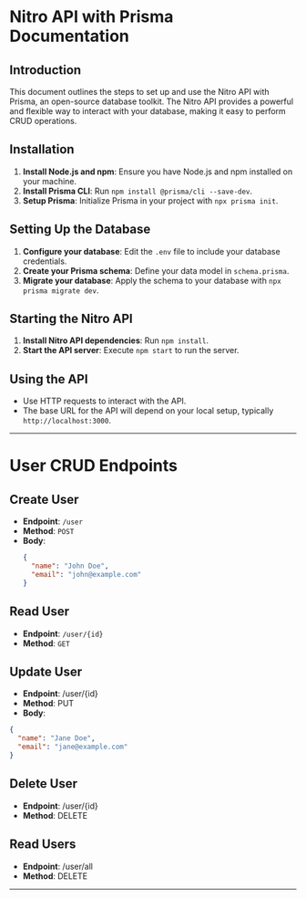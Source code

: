 # Nitro API with Prisma Documentation

## Introduction

This document outlines the steps to set up and use the Nitro API with Prisma, an open-source database toolkit. The Nitro API provides a powerful and flexible way to interact with your database, making it easy to perform CRUD operations.

## Installation

1. **Install Node.js and npm**: Ensure you have Node.js and npm installed on your machine.
2. **Install Prisma CLI**: Run `npm install @prisma/cli --save-dev`.
3. **Setup Prisma**: Initialize Prisma in your project with `npx prisma init`.

## Setting Up the Database

1. **Configure your database**: Edit the `.env` file to include your database credentials.
2. **Create your Prisma schema**: Define your data model in `schema.prisma`.
3. **Migrate your database**: Apply the schema to your database with `npx prisma migrate dev`.

## Starting the Nitro API

1. **Install Nitro API dependencies**: Run `npm install`.
2. **Start the API server**: Execute `npm start` to run the server.

## Using the API

- Use HTTP requests to interact with the API.
- The base URL for the API will depend on your local setup, typically `http://localhost:3000`.

---

# User CRUD Endpoints

## Create User

- **Endpoint**: `/user`
- **Method**: `POST`
- **Body**:
  ```json
  {
    "name": "John Doe",
    "email": "john@example.com"
  }
  ```

## Read User

- **Endpoint**: `/user/{id}`
- **Method**: `GET`

## Update User

- **Endpoint**: /user/{id}
- **Method**: PUT
- **Body**:

```json
{
  "name": "Jane Doe",
  "email": "jane@example.com"
}
```

## Delete User

- **Endpoint**: /user/{id}
- **Method**: DELETE

## Read Users

- **Endpoint**: /user/all
- **Method**: DELETE

---
